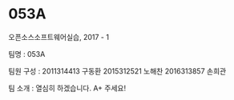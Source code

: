 # 053A

오픈소스소프트웨어실습, 2017 - 1

팀명 :  053A

팀원 구성 : 
2011314413 구동환
2015312521 노해찬
2016313857 손희관

팀 소개 : 열심히 하겠습니다. A+ 주세요!
